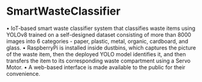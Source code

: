 # SmartWasteClassifier

• IoT-based smart waste classifier system that classifies waste items using YOLOv8 trained on a self-designed dataset
consisting of more than 8000 images into 6 categories - paper, plastic, metal, organic, cardboard, and glass.
• RaspberryPi is installed inside dustbins, which captures the picture of the waste item, then the deployed YOLO model
identifies it, and then transfers the item to its corresponding waste compartment using a Servo Motor.
• A web-based interface is made available to the public for their convenience.
